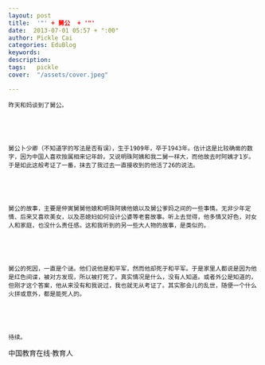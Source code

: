 ```yaml
---
layout: post  
title:  '"' + 舅公  + '"'
date:  2013-07-01 05:57 + ":00" 
author: Pickle Cai  
categories: EduBlog  
keywords: 
description:   
tags:	pickle   
cover:  "/assets/cover.jpeg"  

---  
```

    


	昨天和妈谈到了舅公。





	舅公卜少卿（不知道字的写法是否有误），生于1909年，卒于1943年。估计这是比较确凿的数字，因为中国人喜欢按属相来记年龄。又说明珠阿姨和我二舅一样大，而他故去时阿姨才1岁。于是如此这般考证了一番，抹去了我过去一直接收到的他活了26的说法。





	舅公的故事，主要是仲寅舅舅他娘和明珠阿姨他娘以及舅公爹妈之间的一些事情。无非少年定情、后来又喜欢美女，以及恶媳妇如何设计公婆等老套故事。听上去觉得，他多情又好色，对女人和家庭，也没什么责任感。这和我听到的另一些大人物的故事，是类似的。





	舅公的死因，一直是个谜。他们说他是和平军，然而他却死于和平军。于是家里人都说是因为他是红色间谍，被对方发现，所以被打死了。真实情况是什么，没有人知道。或者外公是知道的，但刚才这个答案，他从来没有和我说过，我也就无从考证了。其实那会儿的乱世，随便一个什么火拼或意外，都是能死人的。





	待续。





		    
 中国教育在线·教育人

